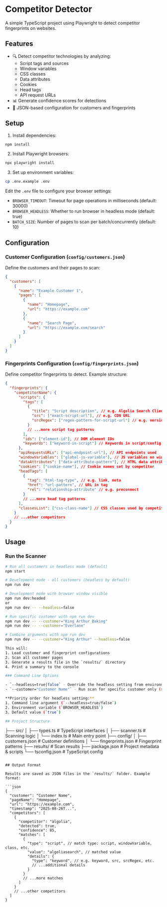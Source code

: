 # Competitor Detector

A simple TypeScript project using Playwright to detect competitor fingerprints on websites.

## Features

- 🔍 Detect competitor technologies by analyzing:
  - Script tags and sources
  - Window variables
  - CSS classes
  - Data attributes
  - Cookies
  - Head tags
  - API request URLs
- 📊 Generate confidence scores for detections
- 📁 JSON-based configuration for customers and fingerprints

## Setup

1. Install dependencies:
```bash
npm install
```

2. Install Playwright browsers:
```bash
npx playwright install
```

3. Set up environment variables:
```bash
cp .env.example .env
```

Edit the `.env` file to configure your browser settings:
- `BROWSER_TIMEOUT`: Timeout for page operations in milliseconds (default: 30000)
- `BROWSER_HEADLESS`: Whether to run browser in headless mode (default: true)
- `BATCH_SIZE`: Number of pages to scan per batch/concurrently (default: 10)

## Configuration

### Customer Configuration (`config/customers.json`)
Define the customers and their pages to scan:

```json
{
  "customers": [
    {
      "name": "Example Customer 1",
      "pages": [
        {
          "name": "Homepage",
          "url": "https://example.com"
        },
        {
          "name": "Search Page", 
          "url": "https://example.com/search"
        }
      ]
    }
  ]
}
```

### Fingerprints Configuration (`config/fingerprints.json`)
Define competitor fingerprints to detect. Example structure:

```json
{
  "fingerprints": {
    "competitorName": {
      "scripts": {
        "tags": [
          {
            "title": "Script description", // e.g. Algolia Search Client
            "src": ["exact-script-url"], // e.g. CDN URL
            "srcRegex": ["regex-pattern-for-script-url"] // e.g. versioned CDN regex
          }
          // ...more script tag patterns
        ],
        "ids": ["element-id"], // DOM element IDs
        "keywords": ["keyword-in-script"] // Keywords in script/config
      },
      "apiRequestsURLs": ["api-endpoint-url"], // API endpoints used
      "windowVariables": ["global-js-variable"], // JS variables on window
      "dataAttributes": ["data-attribute-pattern"], // HTML data attributes
      "cookies": ["cookie-name"], // Cookie names set by competitor
      "headTags": [
        {
          "tag": "html-tag-type", // e.g. link, meta
          "href": "url-pattern", // URL in tag
          "rel": "relationship-attribute" // e.g. preconnect
        }
        // ...more head tag patterns
      ],
      "classesList": ["css-class-name"] // CSS classes used by competitor widgets
    }
    // ...other competitors
  }
}
```

## Usage

### Run the Scanner

```bash
# Run all customers in headless mode (default)
npm start

# Development mode - all customers (headless by default)
npm run dev

# Development mode with browser window visible
npm run dev:headed
or
npm run dev -- --headless=false

# Run specific customer with npm run dev
npm run dev -- --customer="King Arthur Baking"
npm run dev -- --customer="Everlane"

# Combine arguments with npm run dev
npm run dev -- --customer="King Arthur" --headless=false

This will:
1. Load customer and fingerprint configurations
2. Scan all customer pages
3. Generate a results file in the `results/` directory
4. Print a summary to the console

### Command Line Options

- `--headless=true|false` - Override the headless setting from environment variables
- `--customer="Customer Name"` - Run scan for specific customer only (supports partial matching)

**Priority order for headless setting:**
1. Command line argument (`--headless=true/false`)
2. Environment variable (`BROWSER_HEADLESS`)
3. Default value (`true`)

## Project Structure

```
├── src/
│   ├── types.ts          # TypeScript interfaces
│   ├── scanner.ts        # Scanning logic
│   └── index.ts          # Main entry point
├── config/
│   ├── customers.json    # Customer definitions
│   └── fingerprints.json # Fingerprint patterns
├── results/              # Scan results
├── package.json          # Project metadata & scripts
└── tsconfig.json         # TypeScript config
```

## Output Format

Results are saved as JSON files in the `results/` folder. Example format:

```json
{
  "customer": "Customer Name",
  "pageName": "Homepage",
  "url": "https://example.com",
  "timestamp": "2025-08-26T...",
  "competitors": [
    {
      "competitor": "algolia",
      "detected": true,
      "confidence": 85,
      "matches": [
        {
          "type": "script", // match type: script, windowVariable, class, etc.
          "value": "algoliasearch", // matched value
          "details": {
            "type": "keyword", // e.g. keyword, src, srcRegex, etc.
            // ...additional details
          }
        }
        // ...more matches
      ]
    }
    // ...other competitors
  ]
}
```

